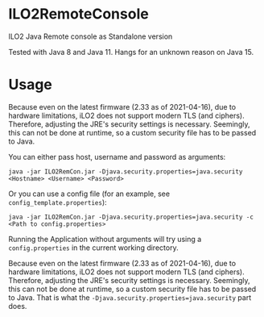 # ILO2RemoteConsole
ILO2 Java Remote console as Standalone version

Tested with Java 8 and Java 11. Hangs for an unknown reason on Java 15.

# Usage

Because even on the latest firmware (2.33 as of 2021-04-16),
due to hardware limitations, iLO2 does not support modern TLS (and ciphers).
Therefore, adjusting the JRE's security settings is necessary. Seemingly, this can not be done at runtime,
so a custom security file has to be passed to Java.

You can either pass host, username and password as arguments:

```java -jar ILO2RemCon.jar -Djava.security.properties=java.security <Hostname> <Username> <Password>```

Or you can use a config file (for an example, see `config_template.properties`):

``java -jar ILO2RemCon.jar -Djava.security.properties=java.security -c <Path to config.properties>``

Running the Application without arguments will try using a `config.properties` in the current working directory.

Because even on the latest firmware (2.33 as of 2021-04-16),
due to hardware limitations, iLO2 does not support modern TLS (and ciphers).
Therefore, adjusting the JRE's security settings is necessary. Seemingly, this can not be done at runtime,
so a custom security file has to be passed to Java.
That is what the `-Djava.security.properties=java.security` part does.